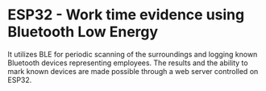 # ESP32 - Work time evidence using Bluetooth Low Energy
It utilizes BLE for periodic scanning of the surroundings and logging known Bluetooth devices representing employees. The results and the ability to mark known devices are made possible through a web server controlled on ESP32.
